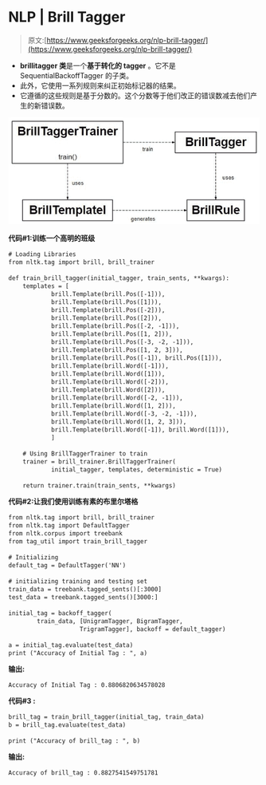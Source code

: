 # NLP | Brill Tagger

> 原文:[https://www.geeksforgeeks.org/nlp-brill-tagger/](https://www.geeksforgeeks.org/nlp-brill-tagger/)

*   **brillitagger 类**是一个**基于转化的 tagger** 。它不是 SequentialBackoffTagger 的子类。
*   此外，它使用一系列规则来纠正初始标记器的结果。
*   它遵循的这些规则是基于分数的。这个分数等于他们改正的错误数减去他们产生的新错误数。

![](img/201c1c7a9915353335787091d6f9433f.png)

**代码#1:训练一个高明的班级**

```
# Loading Libraries
from nltk.tag import brill, brill_trainer

def train_brill_tagger(initial_tagger, train_sents, **kwargs):
    templates = [
            brill.Template(brill.Pos([-1])),
            brill.Template(brill.Pos([1])),
            brill.Template(brill.Pos([-2])),
            brill.Template(brill.Pos([2])),
            brill.Template(brill.Pos([-2, -1])),
            brill.Template(brill.Pos([1, 2])),
            brill.Template(brill.Pos([-3, -2, -1])),
            brill.Template(brill.Pos([1, 2, 3])),
            brill.Template(brill.Pos([-1]), brill.Pos([1])),
            brill.Template(brill.Word([-1])),
            brill.Template(brill.Word([1])),
            brill.Template(brill.Word([-2])),
            brill.Template(brill.Word([2])),
            brill.Template(brill.Word([-2, -1])),
            brill.Template(brill.Word([1, 2])),
            brill.Template(brill.Word([-3, -2, -1])),
            brill.Template(brill.Word([1, 2, 3])),
            brill.Template(brill.Word([-1]), brill.Word([1])),
            ]

    # Using BrillTaggerTrainer to train 
    trainer = brill_trainer.BrillTaggerTrainer(
            initial_tagger, templates, deterministic = True)

    return trainer.train(train_sents, **kwargs)
```

**代码#2:让我们使用训练有素的布里尔塔格**

```
from nltk.tag import brill, brill_trainer
from nltk.tag import DefaultTagger
from nltk.corpus import treebank
from tag_util import train_brill_tagger

# Initializing
default_tag = DefaultTagger('NN')

# initializing training and testing set    
train_data = treebank.tagged_sents()[:3000]
test_data = treebank.tagged_sents()[3000:]

initial_tag = backoff_tagger(
        train_data, [UnigramTagger, BigramTagger, 
                    TrigramTagger], backoff = default_tagger)

a = initial_tag.evaluate(test_data)
print ("Accuracy of Initial Tag : ", a)
```

**输出:**

```
Accuracy of Initial Tag : 0.8806820634578028

```

**代码#3 :**

```
brill_tag = train_brill_tagger(initial_tag, train_data)
b = brill_tag.evaluate(test_data)

print ("Accuracy of brill_tag : ", b)
```

**输出:**

```
Accuracy of brill_tag : 0.8827541549751781

```